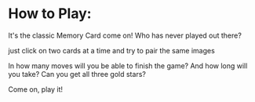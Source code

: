 # How to Play:



It's the classic Memory Card come on! Who has never played out there?

just click on two cards at a time and try to pair the same images


In how many moves will you be able to finish the game? And how long will you take? Can you get all three gold stars?

Come on, play it!